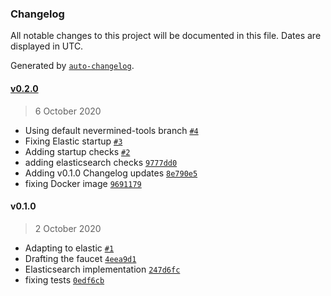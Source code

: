 ### Changelog

All notable changes to this project will be documented in this file. Dates are displayed in UTC.

Generated by [`auto-changelog`](https://github.com/CookPete/auto-changelog).

#### [v0.2.0](https://github.com/keyko-io/nevermined-faucet/compare/v0.1.0...v0.2.0)

> 6 October 2020

- Using default nevermined-tools branch  [`#4`](https://github.com/keyko-io/nevermined-faucet/pull/4)
- Fixing Elastic startup  [`#3`](https://github.com/keyko-io/nevermined-faucet/pull/3)
- Adding startup checks  [`#2`](https://github.com/keyko-io/nevermined-faucet/pull/2)
- adding elasticsearch checks [`9777dd0`](https://github.com/keyko-io/nevermined-faucet/commit/9777dd0fd04f87970a48771eb5b4a48388fa94b7)
- Adding v0.1.0 Changelog updates [`8e790e5`](https://github.com/keyko-io/nevermined-faucet/commit/8e790e5eccc9f8618bcd7d8dbaebde6ae2a004f5)
- fixing Docker image [`9691179`](https://github.com/keyko-io/nevermined-faucet/commit/9691179c9cae7421cfe437945b9087bbb19e1c7e)

#### v0.1.0

> 2 October 2020

- Adapting to elastic [`#1`](https://github.com/keyko-io/nevermined-faucet/pull/1)
- Drafting the faucet [`4eea9d1`](https://github.com/keyko-io/nevermined-faucet/commit/4eea9d1489b25f42354ca0e20de31e8a14a95df5)
- Elasticsearch implementation [`247d6fc`](https://github.com/keyko-io/nevermined-faucet/commit/247d6fc86f18ba5aada929ffe66968d67ca737aa)
- fixing tests [`0edf6cb`](https://github.com/keyko-io/nevermined-faucet/commit/0edf6cb37ff8f585a07e63a21d443bbfb6a7060b)
